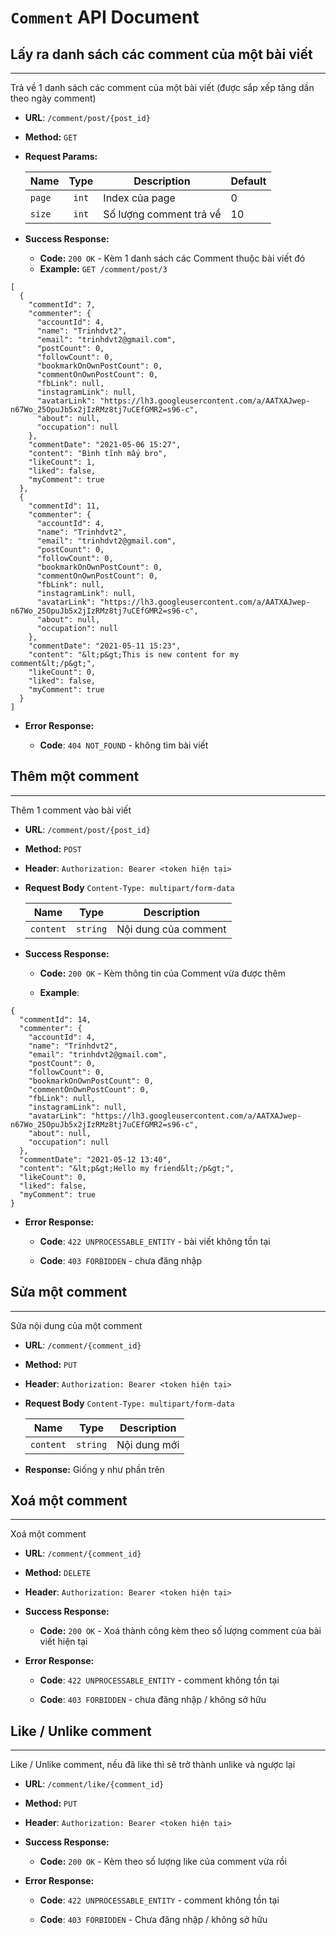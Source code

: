 # `Comment` API Document

## Lấy ra danh sách các comment của một bài viết

----
Trả về 1 danh sách các comment của một bài viết (được sắp xếp tăng dần theo ngày comment)

* **URL**: `/comment/post/{post_id}`

* **Method:** `GET`

* **Request Params:**

  | Name     | Type  | Description             | Default |
  | -------- |:----: | ------------            | ------- |
  | `page`   | `int` | Index của page          | 0       |
  | `size`   | `int` | Số lượng comment trả về | 10      | 

* **Success Response:**

    - **Code:** `200 OK` - Kèm 1 danh sách các Comment thuộc bài viết đó

    * **Example:** `GET /comment/post/3`
    
```json5
[
  {
    "commentId": 7,
    "commenter": {
      "accountId": 4,
      "name": "Trinhdvt2",
      "email": "trinhdvt2@gmail.com",
      "postCount": 0,
      "followCount": 0,
      "bookmarkOnOwnPostCount": 0,
      "commentOnOwnPostCount": 0,
      "fbLink": null,
      "instagramLink": null,
      "avatarLink": "https://lh3.googleusercontent.com/a/AATXAJwep-n67Wo_25OpuJb5x2jIzRMz8tj7uCEfGMR2=s96-c",
      "about": null,
      "occupation": null
    },
    "commentDate": "2021-05-06 15:27",
    "content": "Bình tĩnh mấy bro",
    "likeCount": 1,
    "liked": false,
    "myComment": true
  },
  {
    "commentId": 11,
    "commenter": {
      "accountId": 4,
      "name": "Trinhdvt2",
      "email": "trinhdvt2@gmail.com",
      "postCount": 0,
      "followCount": 0,
      "bookmarkOnOwnPostCount": 0,
      "commentOnOwnPostCount": 0,
      "fbLink": null,
      "instagramLink": null,
      "avatarLink": "https://lh3.googleusercontent.com/a/AATXAJwep-n67Wo_25OpuJb5x2jIzRMz8tj7uCEfGMR2=s96-c",
      "about": null,
      "occupation": null
    },
    "commentDate": "2021-05-11 15:23",
    "content": "&lt;p&gt;This is new content for my comment&lt;/p&gt;",
    "likeCount": 0,
    "liked": false,
    "myComment": true
  }
]
```

* **Error Response:**

    * **Code**: `404 NOT_FOUND` - không tìm bài viết

## Thêm một comment

----
Thêm 1 comment vào bài viết

* **URL**: `/comment/post/{post_id}`

* **Method:** `POST`

* **Header**: `Authorization: Bearer <token hiện tại>`

* **Request Body** `Content-Type: multipart/form-data`

  | Name       | Type       | Description            |
  | ---------- |:------:    | ------------           |
  | `content`  | `string`   | Nội dung của comment   |

* **Success Response:**

    * **Code:** `200 OK` - Kèm thông tin của Comment vừa được thêm
  
    * **Example**:
    
```json5
{
  "commentId": 14,
  "commenter": {
    "accountId": 4,
    "name": "Trinhdvt2",
    "email": "trinhdvt2@gmail.com",
    "postCount": 0,
    "followCount": 0,
    "bookmarkOnOwnPostCount": 0,
    "commentOnOwnPostCount": 0,
    "fbLink": null,
    "instagramLink": null,
    "avatarLink": "https://lh3.googleusercontent.com/a/AATXAJwep-n67Wo_25OpuJb5x2jIzRMz8tj7uCEfGMR2=s96-c",
    "about": null,
    "occupation": null
  },
  "commentDate": "2021-05-12 13:40",
  "content": "&lt;p&gt;Hello my friend&lt;/p&gt;",
  "likeCount": 0,
  "liked": false,
  "myComment": true
}
```
    
* **Error Response:**

    * **Code**: `422 UNPROCESSABLE_ENTITY` - bài viết không tồn tại

    * **Code**: `403 FORBIDDEN` - chưa đăng nhập

## Sửa một comment

----
Sửa nội dung của một comment

* **URL**: `/comment/{comment_id}`

* **Method:** `PUT`
  
* **Header**: `Authorization: Bearer <token hiện tại>`

* **Request Body** `Content-Type: multipart/form-data`

  | Name        | Type       | Description  |
  | ----------  |:------:    | ------------ |
  | `content`   | `string`   | Nội dung mới |

* **Response:** Giống y như phần trên

## Xoá một comment

----
Xoá một comment

* **URL**: `/comment/{comment_id}`

* **Method:** `DELETE`

* **Header**: `Authorization: Bearer <token hiện tại>`

* **Success Response:**

    * **Code:** `200 OK` - Xoá thành công kèm theo số lượng comment của bài viết hiện tại
  
* **Error Response:**

    * **Code**: `422 UNPROCESSABLE_ENTITY` - comment không tồn tại

    * **Code**: `403 FORBIDDEN` - chưa đăng nhập / không sở hữu

## Like / Unlike comment

----
Like / Unlike comment, nếu đã like thì sẽ trở thành unlike và ngược lại

* **URL**: `/comment/like/{comment_id}`

* **Method:** `PUT`

* **Header**: `Authorization: Bearer <token hiện tại>`

* **Success Response:**

    * **Code:** `200 OK` - Kèm theo số lượng like của comment vừa rồi
  
* **Error Response:**

    * **Code**: `422 UNPROCESSABLE_ENTITY` - comment không tồn tại

    * **Code**: `403 FORBIDDEN` - Chưa đăng nhập / không sở hữu